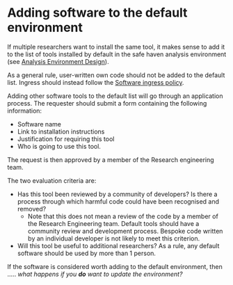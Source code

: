 # Adding software to the default environment

If multiple researchers want to install the same tool, it makes sense to add it to the list of tools installed by default in the safe haven analysis environment (see [Analysis Environment Design](AnalysisEnvironmentDesign)).

As a general rule, user-written own code should not be added to the default list. Ingress should instead follow the [Software ingress policy](SoftwareIngressPolicy).

Adding other software tools to the default list will go through an application process. The requester should submit a form containing the following information:

+ Software name
+ Link to installation instructions
+ Justification for requiring this tool
+ Who is going to use this tool.

The request is then approved by a member of the Research engineering team.

The two evaluation criteria are:

+ Has this tool been reviewed by a community of developers? Is there a process through which harmful code could have been recognised and removed?
  + Note that this does not mean a review of the code by a member of the Research Engineering team. Default tools should have a community review and development process. Bespoke code written by an individual developer is not likely to meet this criterion.
+ Will this tool be useful to additional researchers? As a rule, any default software should be used by more than 1 person.

If the software is considered worth adding to the default environment, then ..... *what happens if you **do** want to update the environment?*
